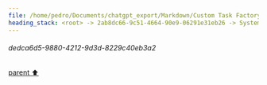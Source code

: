 ```yaml
---
file: /home/pedro/Documents/chatgpt_export/Markdown/Custom Task Factory Override.md
heading_stack: <root> -> 2ab8dc66-9c51-4664-90e9-06291e31eb26 -> System -> b8afa332-1ea4-489a-809b-ea613254549b -> System -> aaa2f793-43f9-4f7d-b610-c0383df035ef -> User -> e51f6927-b9b1-45af-902f-ed18fb8f792f -> Assistant -> c0e1b261-c980-4a5f-b391-32529049bb4a -> Tool -> de2b3bf3-2dc0-4443-b496-b9989d9a7faa -> Assistant -> b7a1266d-90be-4300-ae02-79a0ca6ecfc3 -> Assistant -> 2e81c05c-a23c-4caf-a129-1e2533c68919 -> Tool -> 29673e15-8598-4546-a8b2-91dcc341abd3 -> Assistant -> aaa2dc8b-2afe-467b-9cb0-fef2e64c7057 -> User -> dc4a074b-2ef5-4fa3-bb90-2094af9666eb -> Assistant -> aaa269ee-9a58-44cb-980c-0c8b9ba11898 -> User -> 7785f4ab-a474-4361-9f01-95802d62b670 -> Assistant -> dfe64904-ae71-4b3c-be04-5854a684db3d -> Tool -> 9bf71f8d-8286-44f2-85e6-c09ea74adfc6 -> Assistant -> aaa219bf-0936-4f00-a962-6ef705160daf -> User -> 34efb5e6-8394-43e3-82a8-a5a82381e4d2 -> Assistant -> 60dddb70-837f-42a1-ba6e-e63f6141d185 -> Assistant -> aaa27460-184a-47e3-99f9-265884a48fb7 -> User -> c3d95b1a-3936-482a-82d0-034320c1d78a -> Assistant -> ccb1d924-5e80-4069-916d-d1136f8e58de -> Tool -> 6d156745-b263-47ed-9809-2e2147909933 -> Assistant -> aaa259c1-d2d8-4605-a976-a3ba28d47772 -> User -> f7791046-a63a-47f5-8cb2-fa18b8a72ab8 -> Assistant -> 69a2eeec-e3c7-4666-bc53-f8338f80a2bd -> Tool -> ded3e8c2-7045-4b54-ab70-754aff927d7c -> Assistant -> aaa2a0c9-fe29-4872-8cf3-3c2ef2f1f5ad -> User -> df3e4238-c6d3-4410-a49e-939fc8592c3d -> Assistant -> aaa2c059-de37-4e59-a75a-61cb1a07a38e -> User -> 469a8fb2-e7e3-4725-8102-b3c44c9aa145 -> Assistant -> b1a6c297-2055-4305-9445-5a992e1b92ef -> Assistant -> 552647be-cac6-4c23-9770-28ceedd74c83 -> Tool -> 3162a131-ffba-486e-aea5-02577a0dd079 -> Assistant -> aaa20173-dec2-4762-bf2f-74effbfd278e -> User -> ecc418a0-d805-475c-a697-88ff7f9222d4 -> Assistant -> 263c12af-b501-4357-b824-a2ae56be2d50 -> Tool -> 8d04e4ae-1fd0-4f44-8d29-339beb31bf4e -> Assistant -> aaa28efa-9b26-4bb4-9709-8c81455522c1 -> User -> b896fac8-ba75-42db-aeb0-83f8c07e993f -> Assistant -> 0d6441fa-564a-487c-a827-43f119897b5e -> Assistant -> 2bd5b431-8049-4c83-b5a2-ff4f57793794 -> Tool -> 5ed50cb1-9380-4319-9831-239c7f69c2cb -> Assistant -> aaa2df5f-a385-4016-9b2e-994f0f288676 -> User -> d1a60220-1126-4b73-86e6-c6cff386f4ad -> Assistant -> a76cd8fc-5884-4b32-b7e5-553bb6970b7c -> Assistant -> 262869e5-302e-43e5-a7cf-ce3ee7872d50 -> Tool -> 49f1cbc5-3d8b-470a-9b40-af1a38a58b94 -> Assistant -> aaa2c561-6ef0-4b6b-b684-b8bdd6c120ad -> User -> 64182d00-1812-40d2-a844-a62a375c3111 -> Assistant -> Objective -> Desired Features -> Challenges -> Possible Approaches -> aaa217cf-c3f9-4e63-86ae-281455b9c484 -> User -> a7f2582a-6998-4d74-9cd8-302dc23dc7a6 -> Assistant -> aaa23a80-c279-45c3-97a5-ad7ff0c413dd -> User -> e355d4a5-d4f7-4266-8086-ee91ad97bd19 -> Assistant -> c5f30c0a-30e4-4d6e-bdf4-a6860650a7b9 -> Tool -> 2167abc6-c1ba-4032-954c-f6b4244c51fb -> Assistant -> aaa28fad-eddd-465d-883b-0193b0e9f2f2 -> User -> ece7802a-3bdb-4f2d-89ad-4c326adcfc98 -> Assistant -> dfa785b3-5f09-44f5-863d-5a83fbd8647e -> Tool -> ae542501-4e95-4537-842a-b4649e94fd5b -> Assistant -> aaa2637d-a83c-4af1-962f-1f6655f5ebc9 -> User -> 6b68743c-3c57-4809-9516-8bc5a59cd315 -> Assistant -> dedca6d5-9880-4212-9d3d-8229c40eb3a2
---
```

###### dedca6d5-9880-4212-9d3d-8229c40eb3a2
[parent ⬆️](#6b68743c-3c57-4809-9516-8bc5a59cd315)
